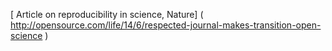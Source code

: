[ Article on reproducibility in science, Nature] ( http://opensource.com/life/14/6/respected-journal-makes-transition-open-science )
